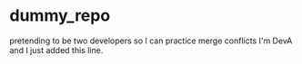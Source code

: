 # dummy_repo
pretending to be two developers so I can practice merge conflicts
I'm DevA and I just added this line.
